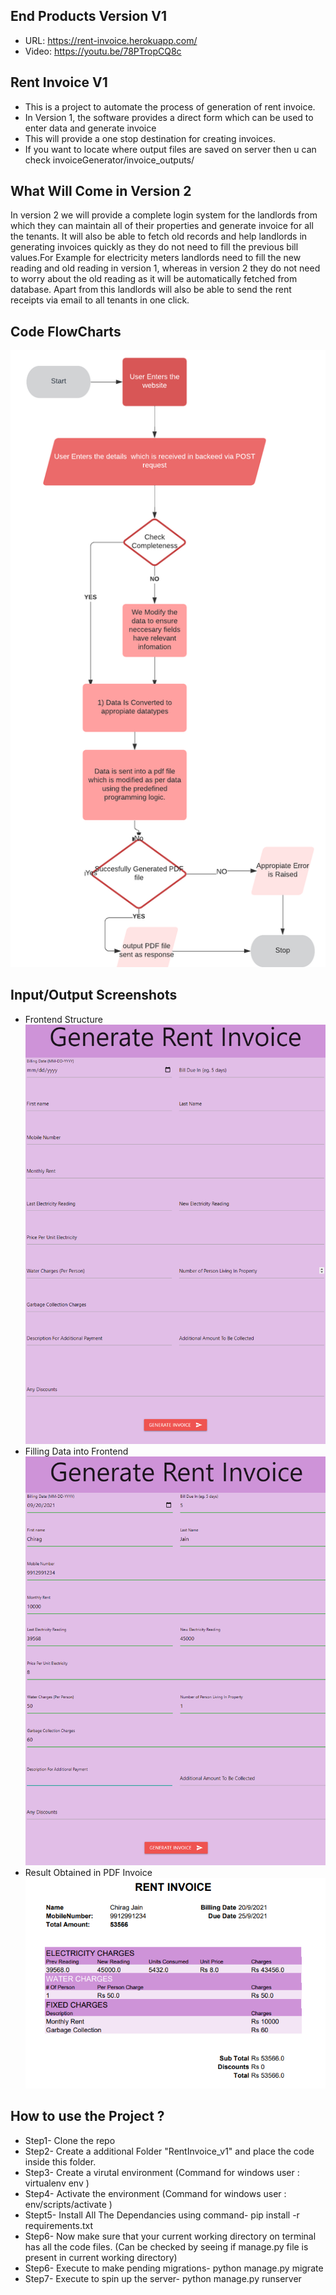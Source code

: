 ## End Products Version V1
- URL: https://rent-invoice.herokuapp.com/
- Video: https://youtu.be/78PTropCQ8c

## Rent Invoice V1 
- This is a project to automate the process of generation of rent invoice.
- In Version 1, the software provides a direct form which can be used to enter data and generate invoice
- This will provide a one stop destination for creating invoices.
- If you want to locate where output files are saved on server then u can check invoiceGenerator/invoice_outputs/

## What Will Come in Version 2 
In version 2 we will provide a complete login system for the landlords from which they can maintain all of their properties and generate invoice for all the tenants. It will also be able to fetch old records and help landlords in generating invoices quickly as they do not need to fill the previous bill values.For Example for electricity meters landlords need to fill the new reading and old reading in version 1, whereas in version 2 they do not need to worry about the old reading as it will be automatically fetched from database.
Apart from this landlords will also be able to send the rent receipts via email to all tenants in one click.



## Code FlowCharts
![BasicFlowChart](screenshots/BasicFlowchart.png)
## Input/Output Screenshots
- Frontend Structure
![Frontend_Input](screenshots/website_frontend.png)
- Filling Data into Frontend
![Frontend_Input_Data](screenshots/website_frontend_inputData.png)
- Result Obtained in PDF Invoice
![Frontend_Output](screenshots/website_output.png)

## How to use the Project ? 
- Step1- Clone the repo 
- Step2- Create a additional Folder "RentInvoice_v1" and place the code inside this folder.
- Step3- Create a virutal environment (Command for windows user : virtualenv env )
- Step4- Activate the environment (Command for windows user : env/scripts/activate )
- Stept5- Install All The Dependancies using command- pip install -r requirements.txt
- Step6- Now make sure that your current working directory on terminal has all the code files. (Can be checked by seeing if manage.py file is present in current working directory)
- Step6- Execute to make pending migrations- python manage.py migrate 
- Step7- Execute to spin up the server- python manage.py runserver
